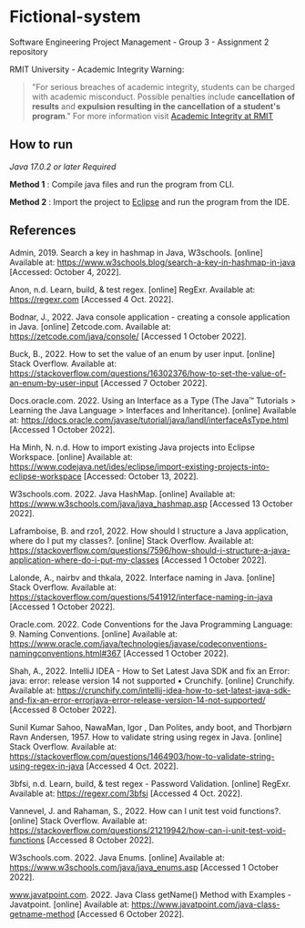 # Fictional-system
Software Engineering Project Management - Group 3 - Assignment 2 repository

RMIT University - Academic Integrity Warning:
> "For serious breaches of academic integrity, students can be charged with academic misconduct. Possible penalties include **cancellation of results** and **expulsion resulting in the cancellation of a student's program**."
For more information visit [Academic Integrity at RMIT](https://www.rmit.edu.au/students/my-course/assessment-results/academic-integrity)

## How to run

_Java 17.0.2 or later Required_

**Method 1** : Compile java files and run the program from CLI.

**Method 2** : Import the project to [Eclipse](https://eclipseide.org) and run the program from the IDE.

## References

Admin, 2019. Search a key in hashmap in Java, W3schools. [online] Available at: <https://www.w3schools.blog/search-a-key-in-hashmap-in-java> [Accessed: October 4, 2022].

Anon, n.d. Learn, build, &amp; test regex. [online] RegExr. Available at: <https://regexr.com> [Accessed 4 Oct. 2022].

Bodnar, J., 2022. Java console application - creating a console application in Java. [online] Zetcode.com. Available at: <https://zetcode.com/java/console/> [Accessed 1 October 2022].

Buck, B., 2022. How to set the value of an enum by user input. [online] Stack Overflow. Available at: <https://stackoverflow.com/questions/16302376/how-to-set-the-value-of-an-enum-by-user-input> [Accessed 7 October 2022].

Docs.oracle.com. 2022. Using an Interface as a Type (The Java™ Tutorials > Learning the Java Language > Interfaces and Inheritance). [online] Available at: <https://docs.oracle.com/javase/tutorial/java/IandI/interfaceAsType.html> [Accessed 1 October 2022].

Ha Minh, N. n.d. How to import existing Java projects into Eclipse Workspace. [online] Available at: <https://www.codejava.net/ides/eclipse/import-existing-projects-into-eclipse-workspace> [Accessed: October 13, 2022].

W3schools.com. 2022. Java HashMap. [online] Available at: <https://www.w3schools.com/java/java_hashmap.asp> [Accessed 13 October 2022].

Laframboise, B. and rzo1, 2022. How should I structure a Java application, where do I put my classes?. [online] Stack Overflow. Available at: <https://stackoverflow.com/questions/7596/how-should-i-structure-a-java-application-where-do-i-put-my-classes> [Accessed 1 October 2022].

Lalonde, A., nairbv and thkala, 2022. Interface naming in Java. [online] Stack Overflow. Available at: <https://stackoverflow.com/questions/541912/interface-naming-in-java> [Accessed 1 October 2022].

Oracle.com. 2022. Code Conventions for the Java Programming Language: 9. Naming Conventions. [online] Available at: <https://www.oracle.com/java/technologies/javase/codeconventions-namingconventions.html#367> [Accessed 1 October 2022].

Shah, A., 2022. IntelliJ IDEA - How to Set Latest Java SDK and fix an Error: java: error: release version 14 not supported • Crunchify. [online] Crunchify. Available at: <https://crunchify.com/intellij-idea-how-to-set-latest-java-sdk-and-fix-an-error-errorjava-error-release-version-14-not-supported/> [Accessed 8 October 2022].

Sunil Kumar Sahoo, NawaMan, Igor , Dan Polites, andy boot, and Thorbjørn Ravn Andersen, 1957. How to validate string using regex in Java. [online] Stack Overflow. Available at: <https://stackoverflow.com/questions/1464903/how-to-validate-string-using-regex-in-java> [Accessed 4 Oct. 2022].

3bfsi, n.d. Learn, build, &amp; test regex - Password Validation. [online] RegExr. Available at: <https://regexr.com/3bfsi> [Accessed 4 Oct. 2022].

Vannevel, J. and Rahaman, S., 2022. How can I unit test void functions?. [online] Stack Overflow. Available at: <https://stackoverflow.com/questions/21219942/how-can-i-unit-test-void-functions> [Accessed 8 October 2022].

W3schools.com. 2022. Java Enums. [online] Available at: <https://www.w3schools.com/java/java_enums.asp> [Accessed 1 October 2022].

www.javatpoint.com. 2022. Java Class getName() Method with Examples - Javatpoint. [online] Available at: <https://www.javatpoint.com/java-class-getname-method> [Accessed 6 October 2022].
